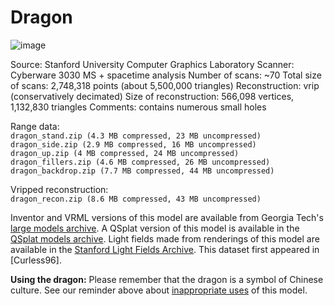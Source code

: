 # Dragon

![image](http://graphics.stanford.edu/data/3Dscanrep/dragon.gif)

Source: Stanford University Computer Graphics Laboratory
Scanner: Cyberware 3030 MS + spacetime analysis
Number of scans: ~70
Total size of scans: 2,748,318 points (about 5,500,000 triangles)
Reconstruction: vrip (conservatively decimated)
Size of reconstruction: 566,098 vertices, 1,132,830 triangles
Comments: contains numerous small holes

Range data:\
    `dragon_stand.zip (4.3 MB compressed, 23 MB uncompressed)`\
    `dragon_side.zip (2.9 MB compressed, 16 MB uncompressed)`\
    `dragon_up.zip (4 MB compressed, 24 MB uncompressed)`\
    `dragon_fillers.zip (4.6 MB compressed, 26 MB uncompressed)`\
    `dragon_backdrop.zip (7.7 MB compressed, 44 MB uncompressed)`

Vripped reconstruction:\
    `dragon_recon.zip (8.6 MB compressed, 43 MB uncompressed)`

Inventor and VRML versions of this model are available from Georgia Tech's [large models archive](http://www.cc.gatech.edu/projects/large_models).
A QSplat version of this model is available in the [QSplat models archive](http://graphics.stanford.edu/data/qsplat/).
Light fields made from renderings of this model are available in the [Stanford Light Fields Archive](http://graphics.stanford.edu/software/lightpack/lifs.html).
This dataset first appeared in [Curless96].

**Using the dragon:** Please remember that the dragon is a symbol of Chinese culture. See our reminder above about [inappropriate uses](http://graphics.stanford.edu/data/3Dscanrep/#uses) of this model.  